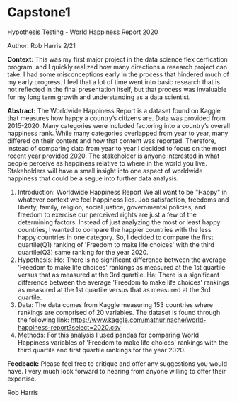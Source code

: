 # Capstone1
Hypothesis Testing - World Happiness Report 2020

Author: Rob Harris 2/21

**Context:** 
This was my first major project in the data science flex cerfication program, and I quickly realized how many directions a research project can take.  I had some misconceptions early in the process that hindered much of my early progress.  I feel that a lot of time went into basic research that is not reflected in the final presentation itself, but that process was invaluable for my long term growth and understanding as a data scientist.

**Abstract:** 
The Worldwide Happiness Report is a dataset found on Kaggle that measures how happy a country’s citizens are.  Data was provided from 2015-2020.  Many categories were included factoring into a country’s overall happiness rank.  While many categories overlapped from year to year, many differed on their content and how that content was reported. Therefore, instead of comparing data from year to year I decided to focus on the most recent year provided 2020. The stakeholder is anyone interested in what people perceive as happiness relative to where in the world you live. Stakeholders will have a small insight into one aspect of worldwide happiness that could be a segue into further data analysis.
1. Introduction: Worldwide Happiness Report
We all want to be "Happy" in whatever context we feel happiness lies. Job satisfaction, freedoms and liberty, family, religion, social justice, governmental policies, and freedom to exercise our perceived rights are just a few of the determining factors. Instead of just analyzing the most or least happy countries, I wanted to compare the happier countries with the less happy countries in one category. So, I decided to compare the first quartile(Q1) ranking of 'Freedom to make life choices' with the third quartile(Q3) same ranking for the year 2020.
2. Hypothesis:
Ho: There is no significant difference between the average 'Freedom to make life choices' rankings as measured at the 1st quartile versus that as measured at the 3rd quartile.
Ha: There is a significant difference between the average 'Freedom to make life choices' rankings as measured at the 1st quartile versus that as measured at the 3rd quartile.
3. Data:
The data comes from Kaggle measuring 153 countries where rankings are comprised of 20 variables. The dataset is found through the following link:
https://www.kaggle.com/mathurinache/world-happiness-report?select=2020.csv
4. Methods:
For this analysis I used pandas for comparing World Happiness variables of 'Freedom to make life choices' rankings with the third quartile and first quartile rankings for the year 2020.

**Feedback:**
Please feel free to critique and offer any suggestions you would have.  I very much look forward to hearing from anyone willing to offer their expertise.

Rob Harris

